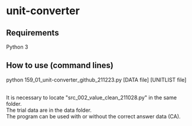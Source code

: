# unit-converter


## Requirements
Python 3


## How to use (command lines)
python 159_01_unit-converter_github_211223.py [DATA file] [UNITLIST file]<br>
<br>


It is necessary to locate "src_002_value_clean_211028.py" in the same folder.<br>
The trial data are in the data folder.<br>
The program can be used with or without the correct answer data (CA).<br>


